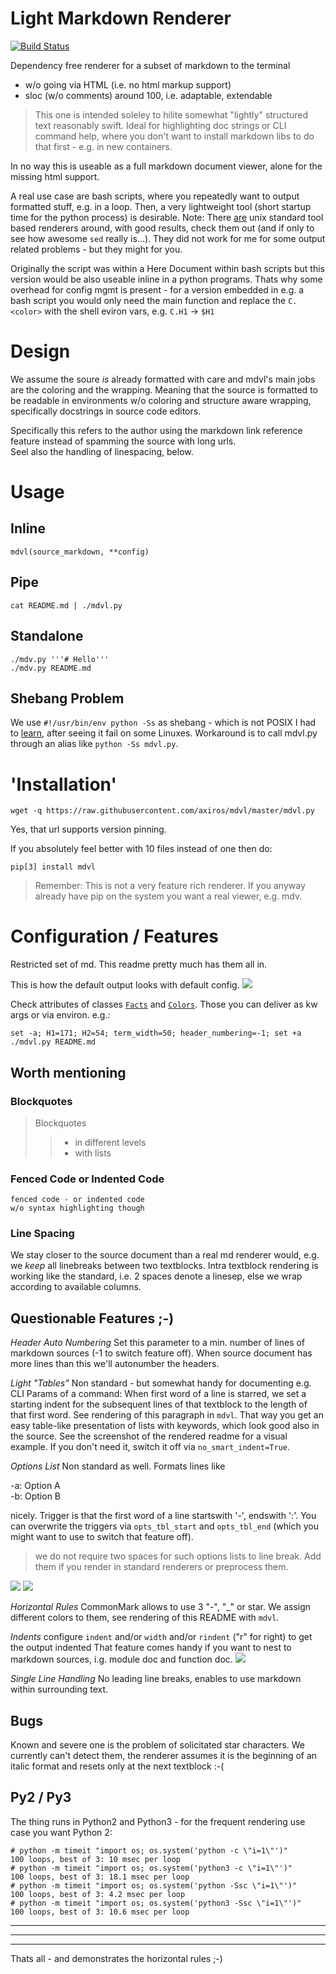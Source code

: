 # Light Markdown Renderer


[![Build Status][travis_img]][travis]

Dependency free renderer for a subset of markdown to the terminal
- w/o going via HTML (i.e. no html markup support)
- sloc (w/o comments) around 100, i.e. adaptable, extendable

> This one is intended soleley to hilite somewhat "lightly" structured text
reasonably swift. Ideal for highlighting doc strings or CLI command help, where you
don't want to install markdown libs to do that first - e.g. in new containers.

In no way this is useable as a full markdown document viewer, alone for the
missing html support.

A real use case are bash scripts, where you repeatedly want to output formatted stuff, e.g. in a loop.
Then, a very lightweight tool (short startup time for the python process)
is desirable.
Note: There [are](https://github.com/chadbraunduin/markdown.bash)
 unix standard tool based renderers around, with good results, check them out
 (and if only to see how awesome `sed` really is...).
They did not work for me for some output related problems - but they might for you.

Originally the script was within a Here Document within bash scripts but this
version would be also useable inline in a python programs. Thats why some
overhead for config mgmt is present - for a version embedded in e.g. a bash
script you would only need the main function and replace the `C.<color>` with
the shell eviron vars, e.g. `C.H1` -> `$H1`


# Design

We assume the soure *is* already formatted with care and
mdvl's main jobs are the coloring and the wrapping. Meaning that the source is
formatted to be readable in environments w/o coloring and structure aware wrapping,
specifically docstrings in source code editors.

Specifically this refers to the author using the markdown link reference feature
instead of spamming the source with long urls.  
Seel also the handling of linespacing, below.


# Usage

## Inline

    mdvl(source_markdown, **config)

## Pipe

    cat README.md | ./mdvl.py

## Standalone

```
./mdv.py '''# Hello'''
./mdv.py README.md
```

## Shebang Problem

We use `#!/usr/bin/env python -Ss` as shebang - which is not POSIX I had to [learn](https://stackoverflow.com/questions/4303128/how-to-use-multiple-arguments-with-a-shebang-i-e), after seeing it fail on some Linuxes. Workaround is to call mdvl.py through an alias like `python -Ss mdvl.py`.


# 'Installation'

    wget -q https://raw.githubusercontent.com/axiros/mdvl/master/mdvl.py

Yes, that url supports version pinning.

If you absolutely feel better with 10 files instead of one then do:

    pip[3] install mdvl

> Remember: This is not a very feature rich renderer. If you anyway already have pip on the system you want a real viewer, e.g. mdv.



# Configuration / Features

Restricted set of md. This readme pretty much has them all in.

This is how the default output looks with default config.
![](./img/default.png)

Check attributes of classes [`Facts`][1] and [`Colors`][2].
Those you can deliver as kw args or via environ. e.g.:

```
set -a; H1=171; H2=54; term_width=50; header_numbering=-1; set +a
./mdvl.py README.md
```


## Worth mentioning

### Blockquotes

> Blockquotes
>> - in different levels
>> - with lists

### Fenced Code or Indented Code

    fenced code - or indented code
    w/o syntax highlighting though

### Line Spacing
We stay closer to the source document than a real md renderer would, e.g. we
*keep* all linebreaks between two textblocks.
Intra textblock rendering is working like the standard, i.e. 2 spaces denote a linesep, else we wrap according to available columns.



## Questionable Features ;-)

*Header Auto Numbering* Set this parameter to a min. number of lines of
markdown sources (-1 to switch feature off). When source document has more
lines than this we'll autonumber the headers.

*Light "Tables"* Non standard - but somewhat handy for documenting e.g.
CLI Params of a command:
When first word of a line is starred, we set a starting indent for the
subsequent lines of that textblock to the length of that first word.
See rendering of this paragraph in `mdvl`.
That way you get an easy table-like presentation of lists with keywords,
which look good also in the source. See the screenshot of the rendered readme for a visual example.
If you don't need it, switch it off via `no_smart_indent=True`.

*Options List* Non standard as well. Formats lines like   

-a: Option A  
-b: Option B  

nicely. Trigger is that the first word of a line startswith '-', endswith ':'.
You can overwrite the triggers via `opts_tbl_start` and `opts_tbl_end` (which you
might want to use to switch that feature off).

> we do not require two spaces for such options lists to line break. Add them
> if you render in standard renderers or preprocess them.

![](./img/opts_src.png)
![](./img/opts_res.png)


*Horizontal Rules* CommonMark allows to use 3 "-", "_" or star. We assign
different colors to them, see rendering of this README with `mdvl`.

*Indents* configure `indent` and/or `width` and/or `rindent` ("r" for right) to get the output indented
That feature comes handy if you want to nest to markdown sources, i.g. module
doc and function doc. ![](./img/indent.png)

*Single Line Handling* No leading line breaks, enables to use markdown within
 surrounding text.


## Bugs

Known and severe one is the problem of solicitated star characters. We
currently can't detect them, the renderer assumes it is the beginning of an
italic format and resets only at the next textblock :-(



## Py2 / Py3

The thing runs in Python2 and Python3 - for the frequent rendering use case you
want Python 2:

```
# python -m timeit "import os; os.system('python -c \"i=1\"')"
100 loops, best of 3: 10 msec per loop
# python -m timeit "import os; os.system('python3 -c \"i=1\"')"
100 loops, best of 3: 18.1 msec per loop
# python -m timeit "import os; os.system('python -Ssc \"i=1\"')"
100 loops, best of 3: 4.2 msec per loop
# python -m timeit "import os; os.system('python3 -Ssc \"i=1\"')"
100 loops, best of 3: 10.6 msec per loop
```

****
____
----

Thats all - and demonstrates the horizontal rules ;-)


[1]: https://github.com/axiros/mdvl/blob/master/mdvl.py#L61
[2]: https://github.com/axiros/mdvl/blob/master/mdvl.py#L30
[travis_img]: https://travis-ci.org/axiros/mdvl.svg?branch=master
[travis]:     https://travis-ci.org/axiros/mdvl


